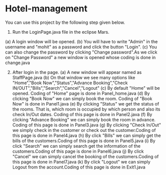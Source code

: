 # Hotel-management

You can use this project by the following step given below.

1. Run the LoginPage.java file in the eclipse Mars.

(a) A login window will be opened.
(b) You will have to write "Admin" in the username and "mohit" as a password and click the button "Login".
(c) You can also change the password by clicking "Change password".As we click on "Change Password" a new window is opened whose coding is done in change.java

2. After login in the page.
(a) A new window will appear named as StaffPage.java
(b) On that window we see many options like "Home","Book Now","Status","Advance Booking","Check IN/OUT","Bills","Search","Cancel","Logout"
(c) By default "Home" will be opened. Coding of "Home" page is done in Panel_home.java
(d) By clicking "Book Now" we can simply book the room. Coding of "Book Now" is done in Panel1.java
(e) By clicking "Status" we get the status of the rooms. That is, which room is occupied by which person and also its check In/Out dates. Coding of this page is done in Panel2.java 
(f) By clicking "Advance Booking" we can simply book the room in advance. Coding of this page is done in Panel3.java
(g) By clicking "Check In/Out" we simply check in the customer or check out the customer.Coding of this page is done in Panel4.java 
(h) By click "Bills" we can simply get the bills of the customers.Coding of this page is done in Panel5.java 
(i) By click "Search" we can simply search get the information of the customers.Coding of this page is done in Panel6.java 
(j) By click "Cancel" we can simply cancel the booking of the customers.Coding of this page is done in Panel7.java 
(k) By click "Logout" we can simply Logout from the account.Coding of this page is done in Exit1.java 
